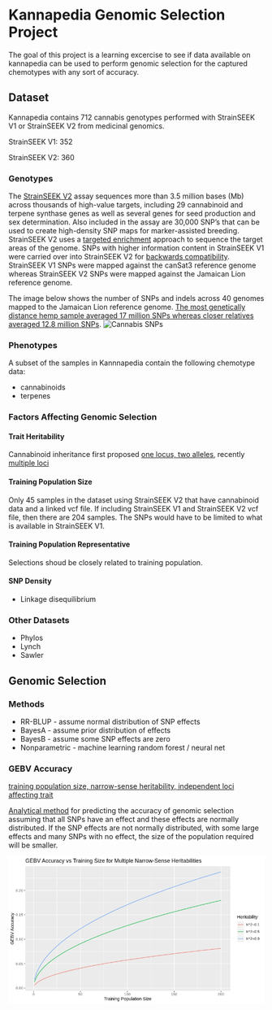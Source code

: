 # Kannapedia Genomic Selection Project

The goal of this project is a learning excercise to see if data available on kannapedia can be used to perform genomic selection for the captured chemotypes with any sort of accuracy.

## Dataset

Kannapedia contains 712 cannabis genotypes performed with StrainSEEK V1 or StrainSEEK V2 from medicinal genomics. 

StrainSEEK V1: 352

StrainSEEK V2: 360

### Genotypes

The [StrainSEEK V2](https://www.medicinalgenomics.com/strainseek-strain-identification-and-registration/) assay sequences more than 3.5 million bases (Mb) across thousands of high-value targets, including 29 cannabinoid and terpene synthase genes as well as several genes for seed production and sex determination. Also included in the assay are 30,000 SNP’s that can be used to create high-density SNP maps for marker-assisted breeding. StrainSEEK V2 uses a [targeted enrichment](https://www.kannapedia.net/cannabis-phylotree/) approach to sequence the target areas of the genome. SNPs with higher information content in StrainSEEK V1 were carried over into StrainSEEK V2 for [backwards compatibility](https://www.medicinalgenomics.com/new-data-visualizations-kannapedia/). StrainSEEK V1 SNPs were mapped against the canSat3 reference genome whereas StrainSEEK V2 SNPs were mapped against the Jamaican Lion reference genome.

The image below shows the number of SNPs and indels across 40 genomes mapped to the Jamaican Lion reference genome. [The most genetically distance hemp sample averaged 17 million SNPs whereas closer relatives averaged 12.8 million SNPs](https://www.biorxiv.org/content/10.1101/2020.01.03.894428v1.full).
![Cannabis SNPs](https://www.biorxiv.org/content/biorxiv/early/2020/01/05/2020.01.03.894428/F5.large.jpg?width=800&height=600&carousel=1)

### Phenotypes

A subset of the samples in Kannnapedia contain the following chemotype data:
* cannabinoids
* terpenes

### Factors Affecting Genomic Selection

#### Trait Heritability

Cannabinoid inheritance first proposed [one locus, two alleles](https://www.genetics.org/content/163/1/335), recently [multiple loci](https://nph.onlinelibrary.wiley.com/doi/full/10.1111/nph.13562#nph13562-fig-0001)

#### Training Population Size

Only 45 samples in the dataset using StrainSEEK V2 that have cannabinoid data and a linked vcf file. If including StrainSEEK V1 and StrainSEEK V2 vcf file, then there are 204 samples. The SNPs would have to be limited to what is available in StrainSEEK V1.

#### Training Population Representative
Selections shoud be closely related to training population.

#### SNP Density
* Linkage disequilibrium

### Other Datasets

* Phylos
* Lynch
* Sawler

## Genomic Selection

### Methods

* RR-BLUP - assume normal distribution of SNP effects
* BayesA - assume prior distribution of effects 
* BayesB - assume some SNP effects are zero
* Nonparametric - machine learning random forest / neural net

### GEBV Accuracy 

[training population size, narrow-sense heritability, independent loci affecting trait](https://link.springer.com/article/10.1007/s00122-018-3270-8)

[Analytical method](https://sci-hub.tw/https://www.nature.com/articles/nrg2575) for predicting the accuracy of genomic selection assuming that all SNPs have an effect and these effects are normally distributed. If the SNP effects are not normally distributed, with some large effects and many SNPs with no effect, the size of the population required will be smaller.


![GEBV Accuracy Plot](images/gebv_accuracy.jpg?raw=true "GEBV Accuracy")
